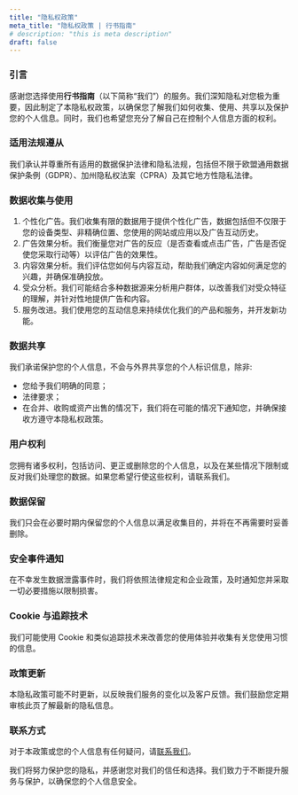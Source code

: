 ```yaml
---
title: "隐私权政策"
meta_title: "隐私权政策 | 行书指南"
# description: "this is meta description"
draft: false
---
```


### 引言

感谢您选择使用**行书指南**（以下简称“我们”）的服务。我们深知隐私对您极为重要，因此制定了本隐私权政策，以确保您了解我们如何收集、使用、共享以及保护您的个人信息。同时，我们也希望您充分了解自己在控制个人信息方面的权利。

### 适用法规遵从

我们承认并尊重所有适用的数据保护法律和隐私法规，包括但不限于欧盟通用数据保护条例（GDPR）、加州隐私权法案（CPRA）及其它地方性隐私法律。

### 数据收集与使用

1. 个性化广告。我们收集有限的数据用于提供个性化广告，数据包括但不仅限于您的设备类型、非精确位置、您使用的网站或应用以及广告互动历史。
2. 广告效果分析。我们衡量您对广告的反应（是否查看或点击广告，广告是否促使您采取行动等）以评估广告的效果性。
3. 内容效果分析。我们评估您如何与内容互动，帮助我们确定内容如何满足您的兴趣，并确保准确投放。
4. 受众分析。我们可能结合多种数据源来分析用户群体，以改善我们对受众特征的理解，并针对性地提供广告和内容。
5. 服务改进。我们使用您的互动信息来持续优化我们的产品和服务，并开发新功能。

### 数据共享

我们承诺保护您的个人信息，不会与外界共享您的个人标识信息，除非:

- 您给予我们明确的同意；
- 法律要求；
- 在合并、收购或资产出售的情况下，我们将在可能的情况下通知您，并确保接收方遵守本隐私权政策。

### 用户权利

您拥有诸多权利，包括访问、更正或删除您的个人信息，以及在某些情况下限制或反对我们处理您的数据。如果您希望行使这些权利，请联系我们。

### 数据保留

我们只会在必要时期内保留您的个人信息以满足收集目的，并将在不再需要时妥善删除。

### 安全事件通知

在不幸发生数据泄露事件时，我们将依照法律规定和企业政策，及时通知您并采取一切必要措施以限制损害。

### Cookie 与追踪技术

我们可能使用 Cookie 和类似追踪技术来改善您的使用体验并收集有关您使用习惯的信息。

### 政策更新

本隐私政策可能不时更新，以反映我们服务的变化以及客户反馈。我们鼓励您定期审核此页了解最新的隐私信息。

### 联系方式

对于本政策或您的个人信息有任何疑问，请[联系我们](/contact)。

我们将努力保护您的隐私，并感谢您对我们的信任和选择。我们致力于不断提升服务与保护，以确保您的个人信息安全。
